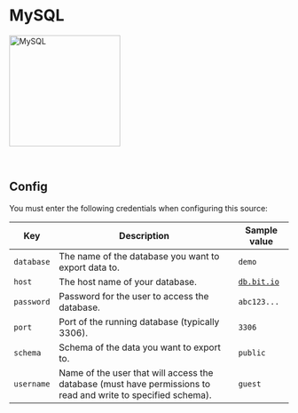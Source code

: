 # MySQL

<img
  alt="MySQL"
  src="https://1000logos.net/wp-content/uploads/2020/08/MySQL-Logo.png"
  width="200"
/>

<br />

## Config

You must enter the following credentials when configuring this source:

| Key | Description | Sample value
| --- | --- | --- |
| `database` | The name of the database you want to export data to. | `demo` |
| `host` | The host name of your database. | [`db.bit.io`](https://bit.io/) |
| `password` | Password for the user to access the database. | `abc123...` |
| `port` | Port of the running database (typically 3306). | `3306` |
| `schema` | Schema of the data you want to export to. | `public` |
| `username` | Name of the user that will access the database (must have permissions to read and write to specified schema). | `guest` |

<br />
